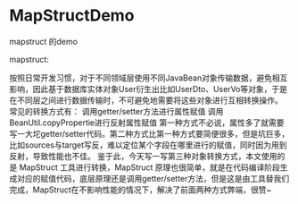 # MapStructDemo
mapstruct 的demo

mapstruct:

按照日常开发习惯，对于不同领域层使用不同JavaBean对象传输数据，避免相互影响，因此基于数据库实体对象User衍生出比如UserDto、UserVo等对象，于是在不同层之间进行数据传输时，不可避免地需要将这些对象进行互相转换操作。
常见的转换方式有：
调用getter/setter方法进行属性赋值
调用BeanUtil.copyPropertie进行反射属性赋值
第一种方式不必说，属性多了就需要写一大坨getter/setter代码。第二种方式比第一种方式要简便很多，但是坑巨多，比如sources与target写反，难以定位某个字段在哪里进行的赋值，同时因为用到反射，导致性能也不佳。
鉴于此，今天写一写第三种对象转换方式，本文使用的是 MapStruct 工具进行转换，MapStruct 原理也很简单，就是在代码编译阶段生成对应的赋值代码，底层原理还是调用getter/setter方法，但是这是由工具替我们完成，MapStruct在不影响性能的情况下，解决了前面两种方式弊端，很赞~
